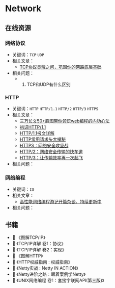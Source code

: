 # Network

## 在线资源

### 网络协议

- 关键词：`TCP` `UDP`
- 相关文章：
  - [TCP协议灵魂之问，巩固你的网路底层基础](https://juejin.im/post/5e527c58e51d4526c654bf41)
- 相关问题：
  - 1. TCP和UDP有什么区别

### HTTP

- 关键词：`HTTP` `HTTP/1.1` `HTTP/2` `HTTP/3` `HTTPS`
- 相关文章：
  - [三万长文50+趣图带你领悟web编程的内功心法](https://www.itzhai.com/articles/comprehend-the-underlying-principles-of-web-programming.html)
  - [初识HTTP/1.1](https://www.itzhai.com/articles/getting-to-know-http-1-1.html)
  - [HTTP/1.1报文详解](https://www.itzhai.com/articles/detailed-explanation-of-http-1-1-messages.html)
  - [HTTP常用请求头大揭秘](https://www.itzhai.com/articles/secrets-of-http-common-request-headers.html)
  - [HTTPS：网络安全攻坚战](https://www.itzhai.com/articles/https-the-battle-for-network-security.html)
  - [HTTP/2：网络安全传输的快车道](https://www.itzhai.com/articles/http2-the-fast-lane-of-network-security-transmission.html)
  - [HTTP/3：让传输效率再一次起飞](https://www.itzhai.com/articles/HTTP3-let-the-transmission-efficiency-take-off-again.html)
- 相关问题：

### 网络编程

- 关键词：`IO`
- 相关文章：
  - [高性能网络编程游记开篇杂谈，持续更新中](https://www.itzhai.com/articles/the-beginning-of-high-performance-network-programming-travel-notes.html)
- 相关问题：


## 书籍

* :book: 《图解TCP/IP》
* :book: 《TCP/IP详解 卷1：协议》
* :book: 《TCP/IP详解 卷2：实现》
* :book: 《图解HTTP》
* :book: 《HTTP权威指南 : 权威指南》
* :book: 《Netty实战 : Netty IN ACTION》
* :book: 《Netty进阶之路：跟着案例学Netty》
* :book: 《UNIX网络编程 卷1：套接字联网API(第三版)》
